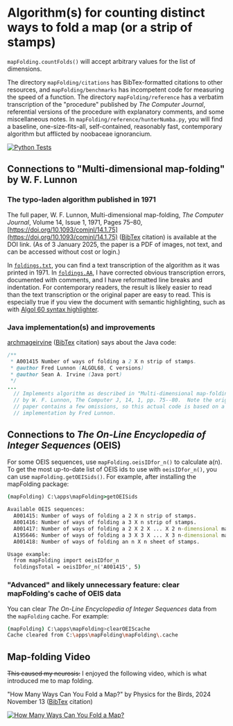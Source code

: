 # Algorithm(s) for counting distinct ways to fold a map (or a strip of stamps)

`mapFolding.countFolds()` will accept arbitrary values for the list of dimensions.

The directory `mapFolding/citations` has BibTex-formatted citations to other resources, and `mapFolding/benchmarks` has incompetent code for measuring the speed of a function. The directory `mapFolding/reference` has a verbatim transcription of the "procedure" published by _The Computer Journal_, referential versions of the procedure with explanatory comments, and some miscellaneous notes. In `mapFolding/reference/hunterNumba.py`, you will find a baseline, one-size-fits-all, self-contained, reasonably fast, contemporary algorithm but afflicted by noobaceae ignorancium.

[![Python Tests](https://github.com/hunterhogan/mapFolding/actions/workflows/unittests.yml/badge.svg)](https://github.com/hunterhogan/mapFolding/actions/workflows/unittests.yml)

## Connections to "Multi-dimensional map-folding" by W. F. Lunnon

### The typo-laden algorithm published in 1971

The full paper, W. F. Lunnon, Multi-dimensional map-folding, _The Computer Journal_, Volume 14, Issue 1, 1971, Pages 75–80, [https://doi.org/10.1093/comjnl/14.1.75](https://doi.org/10.1093/comjnl/14.1.75) ([BibTex](mapFolding/citations/Lunnon.bibtex) citation) is available at the DOI link. (As of 3 January 2025, the paper is a PDF of images, not text, and can be accessed without cost or login.)

In [`foldings.txt`](mapFolding/reference/foldings.txt), you can find a text transcription of the algorithm as it was printed in 1971. In [`foldings.AA`](mapFolding/reference/foldings.AA), I have corrected obvious transcription errors, documented with comments, and I have reformatted line breaks and indentation. For contemporary readers, the result is likely easier to read than the text transcription or the original paper are easy to read. This is especially true if you view the document with semantic highlighting, such as with [Algol 60 syntax highlighter](https://github.com/PolariTOON/language-algol60).

### Java implementation(s) and improvements

[archmageirvine](https://github.com/archmageirvine/joeis/blob/80e3e844b11f149704acbab520bc3a3a25ac34ff/src/irvine/oeis/a001/A001415.java) ([BibTex](mapFolding/citations/jOEIS.bibtex) citation) says about the Java code:

```java
/**
 * A001415 Number of ways of folding a 2 X n strip of stamps.
 * @author Fred Lunnon (ALGOL68, C versions)
 * @author Sean A. Irvine (Java port)
 */
...
  // Implements algorithm as described in "Multi-dimensional map-folding",
  // by W. F. Lunnon, The Computer J, 14, 1, pp. 75--80.  Note the original
  // paper contains a few omissions, so this actual code is based on a C
  // implementation by Fred Lunnon.
```

## Connections to _The On-Line Encyclopedia of Integer Sequences_ (OEIS)

For some OEIS sequences, use `mapFolding.oeisIDfor_n()` to calculate a(n). To get the most up-to-date list of OEIS ids to use with `oeisIDfor_n()`, you can use `mapFolding.getOEISids()`. For example, after installing the mapFolding package:

```cmd
(mapFolding) C:\apps\mapFolding>getOEISids

Available OEIS sequences:
  A001415: Number of ways of folding a 2 X n strip of stamps.
  A001416: Number of ways of folding a 3 X n strip of stamps.
  A001417: Number of ways of folding a 2 X 2 X ... X 2 n-dimensional map.
  A195646: Number of ways of folding a 3 X 3 X ... X 3 n-dimensional map.
  A001418: Number of ways of folding an n X n sheet of stamps.

Usage example:
  from mapFolding import oeisIDfor_n
  foldingsTotal = oeisIDfor_n('A001415', 5)
```

### "Advanced" and likely unnecessary feature: clear mapFolding's cache of OEIS data

You can clear _The On-Line Encyclopedia of Integer Sequences_ data from the `mapFolding` cache. For example:

```sh
(mapFolding) C:\apps\mapFolding>clearOEIScache
Cache cleared from C:\apps\mapFolding\mapFolding\.cache
```

## Map-folding Video

~~This caused my neurosis:~~ I enjoyed the following video, which is what introduced me to map folding.

"How Many Ways Can You Fold a Map?" by Physics for the Birds, 2024 November 13 ([BibTex](mapFolding/citations/Physics_for_the_Birds.bibtex) citation)

[![How Many Ways Can You Fold a Map?](https://i.ytimg.com/vi/sfH9uIY3ln4/hq720.jpg)](https://www.youtube.com/watch?v=sfH9uIY3ln4)
